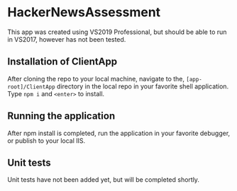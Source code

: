 # HackerNewsAssessment
This app was created using VS2019 Professional, but should be able to run in VS2017, however has not been tested.

## Installation of ClientApp
After cloning the repo to your local machine, navigate to the, `[app-root]/ClientApp` directory in the local repo in your favorite shell application. Type `npm i` and `<enter>` to install.

## Running the application
After npm install is completed, run the application in your favorite debugger, or publish to your local IIS.

## Unit tests
Unit tests have not been added yet, but will be completed shortly.